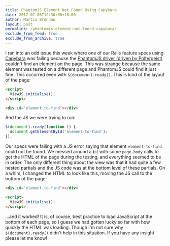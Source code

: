```yaml
---
title: PhantomJS Element Not Found Using Capybara
date: 2017-07-08T12:30:00+10:00
author: Martin Brennan
layout: post
permalink: /phantomjs-element-not-found-capybara/
exclude_from_feed: true
exclude_from_archive: true
---
```


I ran into an odd issue this week where one of our Rails feature specs using [Capybara](https://github.com/teamcapybara/capybara) was failing because the [PhantomJS driver (driven by Poltergeist)](https://github.com/teampoltergeist/poltergeist) couldn't find an element on the page. This was strange because the same element was tested on a different page and PhantomJS could find it just fine. This occurred even with `$(document).ready()`. This is kind of the layout of the page:

```html
<script>
  ViewJS.initialise();
</script>

<div id="element-to-find"></div>
```

And the JS we were trying to run:

```javascript
$(document).ready(function () {
  document.getElementById('element-to-find');
});
```

Our specs were failing with a JS error saying that element `element-to-find` could not be found. We messed around a bit with some `page.body` calls to get the HTML of the page during the testing, and everything seemed to be in order. The only different thing about the view was that it had quite a few nested partials and the JS code was at the bottom level of these partials. On a whim, I changed the HTML to look like this, moving the JS call to the bottom of the page:


```html
<div id="element-to-find"></div>

<script>
  ViewJS.initialise();
</script>
```

...and it worked! It is, of course, best practice to load JavaScript at the bottom of each page, so I guess we had gotten lucky so far with how quickly the HTML was loading. Though I'm not sure why `$(document).ready()` didn't help in this situation. If you have any insight please let me know!